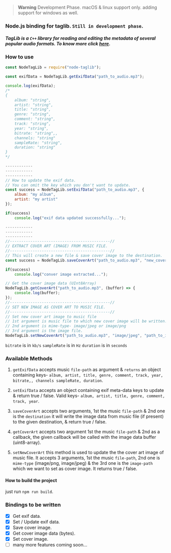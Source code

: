 >**Warning**
>Development Phase.
>macOS & linux support only.
> adding support for windows as well.

### Node.js binding for taglib. ``Still in development phase``.

##### TagLib is a ``C++`` library for reading and editing the metadata of several popular audio formats. To know more click [here](https://taglib.org/).

### How to use

```js
const NodeTagLib = require("node-taglib");

const exifData = NodeTagLib.getExifData("path_to_audio.mp3");

console.log(exifData);
/*
{
    album: "string",
    artist: "string",
    title: "string",
    genre: "string",
    comment: "string",
    track: "string",
    year: "string",
    bitrate: "string",,
    channels: "string"
    sampleRate: "string",
    duration: "string"
}
*/

------------
------------
------------
// How to update the exif data.
// You can omit the key which you don't want to update.
const success = NodeTagLib.setExifData("path_to_audio.mp3", {
    album: "my album",
    artist: "my artist"
});

if(success)
    console.log("exif data updated successfully...");

------------
------------
------------
//--------------------------------------------//
// EXTRACT COVER ART (IMAGE) FROM MUSIC FILE.
//--------------------------------------------//
// This will create a new file & save cover image to the destination.
const success = NodeTagLib.saveCoverArt("path_to_audio.mp3", "new_cover_art.jpeg");

if(success)
    console.log("conver image extracted...");

// Get the cover image data (UInt8Array)
NodeTagLib.getCoverArt("path_to_audio.mp3", (buffer) => {
    console.log(buffer);
});
//--------------------------------------------//
// SET NEW IMAGE AS COVER ART TO MUSIC FILE.
//--------------------------------------------//
// Set new cover art image to music file
// 1st argument is music file to which new cover image will be written.
// 2nd argument is mime-type- image/jpeg or image/png
// 3rd argument is the image file.
NodeTagLib.setNewCoverArt("path_to_audio.mp3", "image/jpeg", "path_to_image.jpg");
```

``bitrate`` is in ``kb/s``
``sampleRate`` is in ``Hz``
``duration`` is in ``seconds``

### Available Methods
1. ``getExifData`` accepts music ``file-path`` as argument & ``returns`` an object containing keys-
``album, artist, title, genre, comment, track, year, bitrate,, channels sampleRate, duration``.

2. ``setExifData`` accepts an object containing exif meta-data keys to update & return true / false. Valid keys- ``album, artist, title, genre, comment, track, year``.

3. ``saveCoverArt`` accepts two arguments, 1st the music ``file-path`` & 2nd one is the ``destination`` it will write the image data from music file (if present) to the given destination, & return true / false.

4. ``getCoverArt`` accepts two argument 1st the music ``file-path`` & 2nd as a callback, the given callback will be called with the image data buffer (uint8-array).

5. ``setNewCoverArt`` this method is used to update the the cover art image of music file. It accepts 3 arguments, 1st the music ``file-path``, 2nd one is ``mime-type`` (image/png, image/jpeg) & the 3rd one is the ``image-path`` which we want to set as cover image. It returns true / false.

#### How to build the project
just run ``npm run build``.

### Bindings to be written

- [x] Get exif data.
- [x] Set / Update exif data.
- [x] Save cover image.
- [x] Get cover image data (bytes).
- [x] Set cover image.
- [ ] many more features coming soon...
